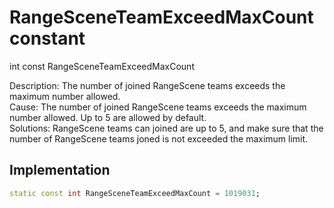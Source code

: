


# RangeSceneTeamExceedMaxCount constant







int const RangeSceneTeamExceedMaxCount
  




<p>Description: The number of joined RangeScene teams exceeds the maximum number allowed. <br>Cause: The number of joined RangeScene teams exceeds the maximum number allowed. Up to 5 are allowed by default. <br> Solutions: RangeScene teams can joined are up to 5, and make sure that the number of RangeScene teams joned is not exceeded the maximum limit.</p>



## Implementation

```dart
static const int RangeSceneTeamExceedMaxCount = 1019031;
```







